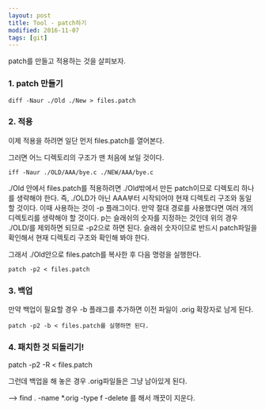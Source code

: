 ```yaml
---
layout: post
title: Tool - patch하기
modified: 2016-11-07
tags: [git]
---
```


patch를 만들고 적용하는 것을 살피보자. 

### 1. patch 만들기 

```
diff -Naur ./Old ./New > files.patch
```

### 2. 적용

이제 적용을 하려면 일단 먼저 files.patch를 열어본다. 

그러면 어느 디렉토리의 구조가 맨 처음에 보일 것이다. 

```
iff -Naur ./OLD/AAA/bye.c ./NEW/AAA/bye.c
```

./Old 안에서 files.patch를 적용하려면 ./Old밖에서 만든 patch이므로 디렉토리 하나를 생략해야 한다. 
즉, ./OLD가 아닌 AAA부터 시작되어야 현재 디렉토리 구조와 동일할 것이다. 이때 사용하는 것이 -p 플래그이다. 만약 절대 경로를 사용했다면 여러 개의 디렉토리를 생략해야 할 것이다.
p는 슬래쉬의 숫자를 지정하는 것인데 위의 경우 ./OLD/를 제외하면 되므로 -p2으로 하면 된다. 슬래쉬 숫자이므로 반드시 patch파일을 확인해서 현재 디렉토리 구조와 확인해 봐야 한다. 

그래서 ./Old안으로 files.patch를 복사한 후  다음 명령을 실행한다. 

```
patch -p2 < files.patch
```

### 3. 백업

만약 백업이 필요할 경우 -b 플래그를 추가하면 이전 파일이 .orig 확장자로 남게 된다. 

```
patch -p2 -b < files.patch를 실행하면 된다. 
```

### 4. 패치한 것 되돌리기!

patch -p2 -R < files.patch

그런데 백업을 해 놓은 경우 .orig파일들은 그냥 남아있게 된다. 

--> find . -name *.orig -type f -delete 를 해서 깨끗이 지운다. 
